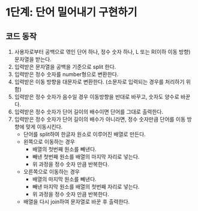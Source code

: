 # 1단계: 단어 밀어내기 구현하기

## 코드 동작 
1. 사용자로부터 공백으로 엮인 단어 하나, 정수 숫자 하나, L 또는 R(이하 이동 방향) 문자열을 받는다. 
2. 입력받은 문자열을 공백을 기준으로 split 한다.
3. 입력받은 정수 숫자를 number형으로 변환한다. 
4. 입력받은 이동 방향을 대문자로 변환한다. (소문자로 입력되는 경우를 처리하기 위함)
5. 입력받은 정수 숫자가 음수일 경우 이동방향을 반대로 바꾸고, 숫자도 양수로 바꾼다. 
6. 입력받은 정수 숫자가 단어 길이의 배수이면 단어를 그대로 출력한다. 
7. 입력받은 정수 숫자가 단어 길이의 배수가 아니라면, 정수 숫자만큼 단어를 이동 방향에 맞게 이동시킨다. 
   - 단어를 split하여 한글자 원소로 이루어진 배열로 만든다.
   - 왼쪽으로 이동하는 경우
     - 배열의 첫번째 원소를 빼낸다. 
     - 빼낸 첫번째 원소를 배열의 마지막 자리로 넣는다. 
     - 위 과정을 정수 숫자 만큼 반복한다. 
   - 오른쪽으로 이동하는 경우
     - 배열의 마지막 원소를 빼낸다. 
     - 빼낸 마지막 원소를 배열의 첫번째 자리로 넣는다. 
     - 위 과정을 정수 숫자 만큼 반복한다. 
   - 배열을 다시 join하여 문자열로 바꾼 후 출력한다. 